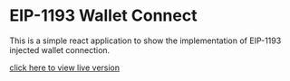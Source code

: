 # EIP-1193 Wallet Connect

This is a simple react application to show the implementation of EIP-1193 injected wallet connection.

[click here to view live version](https://eip1193-wallet-connect.onrender.com/)
